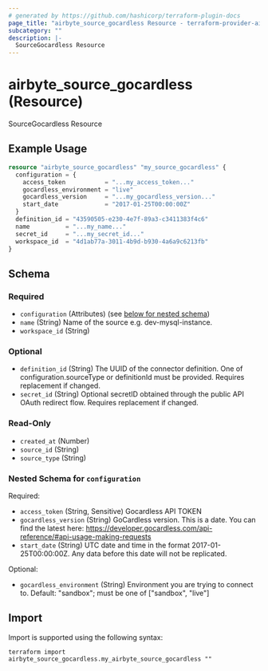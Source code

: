 ```yaml
---
# generated by https://github.com/hashicorp/terraform-plugin-docs
page_title: "airbyte_source_gocardless Resource - terraform-provider-airbyte"
subcategory: ""
description: |-
  SourceGocardless Resource
---
```


# airbyte_source_gocardless (Resource)

SourceGocardless Resource

## Example Usage

```terraform
resource "airbyte_source_gocardless" "my_source_gocardless" {
  configuration = {
    access_token           = "...my_access_token..."
    gocardless_environment = "live"
    gocardless_version     = "...my_gocardless_version..."
    start_date             = "2017-01-25T00:00:00Z"
  }
  definition_id = "43590505-e230-4e7f-89a3-c3411383f4c6"
  name          = "...my_name..."
  secret_id     = "...my_secret_id..."
  workspace_id  = "4d1ab77a-3011-4b9d-b930-4a6a9c6213fb"
}
```

<!-- schema generated by tfplugindocs -->
## Schema

### Required

- `configuration` (Attributes) (see [below for nested schema](#nestedatt--configuration))
- `name` (String) Name of the source e.g. dev-mysql-instance.
- `workspace_id` (String)

### Optional

- `definition_id` (String) The UUID of the connector definition. One of configuration.sourceType or definitionId must be provided. Requires replacement if changed.
- `secret_id` (String) Optional secretID obtained through the public API OAuth redirect flow. Requires replacement if changed.

### Read-Only

- `created_at` (Number)
- `source_id` (String)
- `source_type` (String)

<a id="nestedatt--configuration"></a>
### Nested Schema for `configuration`

Required:

- `access_token` (String, Sensitive) Gocardless API TOKEN
- `gocardless_version` (String) GoCardless version. This is a date. You can find the latest here: 
https://developer.gocardless.com/api-reference/#api-usage-making-requests
- `start_date` (String) UTC date and time in the format 2017-01-25T00:00:00Z. Any data
before this date will not be replicated.

Optional:

- `gocardless_environment` (String) Environment you are trying to connect to. Default: "sandbox"; must be one of ["sandbox", "live"]

## Import

Import is supported using the following syntax:

```shell
terraform import airbyte_source_gocardless.my_airbyte_source_gocardless ""
```

